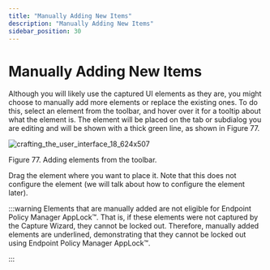 ```yaml
---
title: "Manually Adding New Items"
description: "Manually Adding New Items"
sidebar_position: 30
---
```


# Manually Adding New Items

Although you will likely use the captured UI elements as they are, you might choose to manually add
more elements or replace the existing ones. To do this, select an element from the toolbar, and
hover over it for a tooltip about what the element is. The element will be placed on the tab or
subdialog you are editing and will be shown with a thick green line, as shown in Figure 77.

![crafting_the_user_interface_18_624x507](/images/endpointpolicymanager/applicationsettings/designstudio/userinterface/crafting_the_user_interface_18_624x507.webp)

Figure 77. Adding elements from the toolbar.

Drag the element where you want to place it. Note that this does not configure the element (we will
talk about how to configure the element later).

:::warning
Elements that are manually added are not eligible for Endpoint Policy Manager
AppLock™. That is, if these elements were not captured by the Capture Wizard, they cannot be locked
out. Therefore, manually added elements are underlined, demonstrating that they cannot be locked out
using Endpoint Policy Manager AppLock™.

:::
